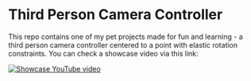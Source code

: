 # Third Person Camera Controller

This repo contains one of my pet projects made for fun and learning - a third person camera controller centered to a point with elastic rotation constraints. You can check a showcase video via this link:

[![Showcase YouTube video](https://img.youtube.com/vi/WeKI0ZmaQ2s/0.jpg)](https://www.youtube.com/watch?v=WeKI0ZmaQ2s "Showcase YouTube video")
